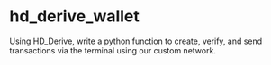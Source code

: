 # hd_derive_wallet
Using HD_Derive, write a python function to create, verify, and send transactions via the terminal using our custom network.
